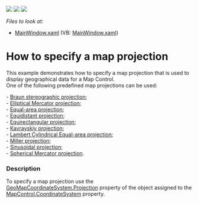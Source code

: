 <!-- default badges list -->
![](https://img.shields.io/endpoint?url=https://codecentral.devexpress.com/api/v1/VersionRange/128571850/21.1.5%2B)
[![](https://img.shields.io/badge/Open_in_DevExpress_Support_Center-FF7200?style=flat-square&logo=DevExpress&logoColor=white)](https://supportcenter.devexpress.com/ticket/details/T232417)
[![](https://img.shields.io/badge/📖_How_to_use_DevExpress_Examples-e9f6fc?style=flat-square)](https://docs.devexpress.com/GeneralInformation/403183)
<!-- default badges end -->
<!-- default file list -->
*Files to look at*:

* [MainWindow.xaml](./CS/MapProjections/MainWindow.xaml) (VB: [MainWindow.xaml](./VB/MapProjections/MainWindow.xaml))
<!-- default file list end -->
# How to specify a map projection


<p>This example demonstrates how to specify a map projection that is used to display geographical data for a Map Control.<br />One of the following predefined map projections can be used:</p>
- <a href="https://documentation.devexpress.com/#WPF/clsDevExpressXpfMapBraunStereographicProjectiontopic">Braun stereographic projection</a>;<br />- <a href="https://documentation.devexpress.com/#WPF/clsDevExpressXpfMapEllipticalMercatorProjectiontopic">Elliptical Mercator projection</a>;<br />- <a href="https://documentation.devexpress.com/#WPF/clsDevExpressXpfMapEqualAreaProjectiontopic">Equal-area projection</a>;<br />- <a href="https://documentation.devexpress.com/#WPF/clsDevExpressXpfMapEquidistantProjectiontopic">Equidistant projection</a>;<br />- <a href="https://documentation.devexpress.com/#WPF/clsDevExpressXpfMapEquirectangularProjectiontopic">Equirectangular projection</a>;<br />- <a href="https://documentation.devexpress.com/#WPF/clsDevExpressXpfMapKavrayskiyProjectiontopic">Kavrayskiy projection</a>;<br />- <a href="https://documentation.devexpress.com/#WPF/clsDevExpressXpfMapLambertCylindricalEqualAreaProjectiontopic">Lambert Cylindrical Equal-area projection</a>;<br />- <a href="https://documentation.devexpress.com/#WPF/clsDevExpressXpfMapMillerProjectiontopic">Miller projection</a>;<br />- <a href="https://documentation.devexpress.com/#WPF/clsDevExpressXpfMapSinusoidalProjectiontopic">Sinusoidal projection</a>;<br />- <a href="https://documentation.devexpress.com/#WPF/clsDevExpressXpfMapSphericalMercatorProjectiontopic">Spherical Mercator projection</a>.


<h3>Description</h3>

To specify a map projection use the <a href="https://documentation.devexpress.com/#WindowsForms/DevExpressXtraMapGeoMapCoordinateSystem_Projectiontopic">GeoMapCoordinateSystem.Projection</a>&nbsp;property of the object assigned to the <a href="https://documentation.devexpress.com/#WindowsForms/DevExpressXtraMapMapControl_CoordinateSystemtopic">MapControl.CoordinateSystem</a>&nbsp;property.

<br/>


